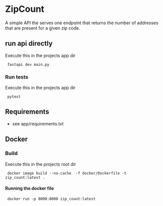 # ZipCount

A simple API the serves one endpoint that returns the number of addresses that are present for a given zip code.

## run api directly

Execute this in the projects app dir

```
 fastapi dev main.py
```

### Run tests

Execute this in the projects app dir

```
 pytest
```

## Requirements

- see app/requirements.txt

## Docker 

### Build
Execute this in the projects root dir

```
 docker image build --no-cache  -f docker/Dockerfile -t zip_count:latest .
```

#### Running the docker file
```
 docker run -p 8000:8000 zip_count:latest
```
